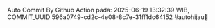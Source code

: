 Auto Commit By Github Action pada: 2025-06-19 13:32:39 WIB, COMMIT_UUID 596a0749-cd2c-4e08-8c7e-31ff1dc64152 #autohijau🗿
